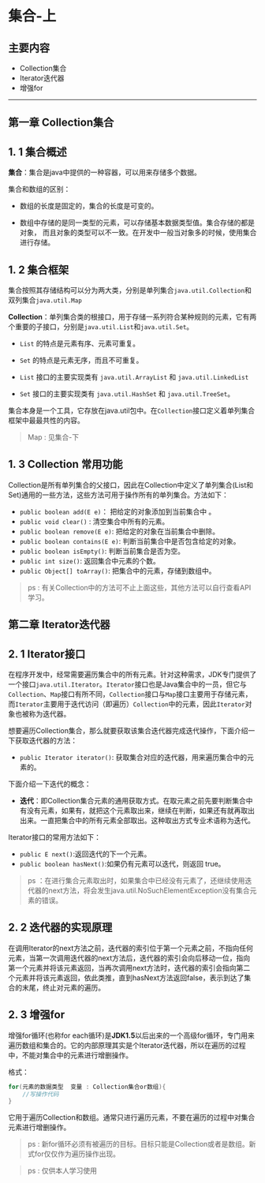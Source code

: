 # 集合-上
## 主要内容

- Collection集合
- Iterator迭代器
- 增强for
---
## **第一章 Collection集合**
## 1. 1 集合概述

**集合**：集合是java中提供的一种容器，可以用来存储多个数据。

集合和数组的区别：

* 数组的长度是固定的，集合的长度是可变的。

* 数组中存储的是同一类型的元素，可以存储基本数据类型值。集合存储的都是对象， 而且对象的类型可以不一致。在开发中一般当对象多的时候，使用集合进行存储。

## 1. 2 集合框架

集合按照其存储结构可以分为两大类，分别是单列集合`java.util.Collection`和双列集合`java.util.Map`

**Collection**：单列集合类的根接口，用于存储一系列符合某种规则的元素，它有两个重要的子接口，分别是`java.util.List`和`java.util.Set`。

* `List` 的特点是元素有序、元素可重复。

* `Set` 的特点是元素无序，而且不可重复。

* `List` 接口的主要实现类有 `java.util.ArrayList` 和 `java.util.LinkedList`

* `Set` 接口的主要实现类有 `java.util.HashSet` 和 `java.util.TreeSet`。

集合本身是一个工具，它存放在java.util包中。在`Collection`接口定义着单列集合框架中最最共性的内容。
> Map : 见集合-下

## 1. 3 Collection 常用功能

Collection是所有单列集合的父接口，因此在Collection中定义了单列集合(List和Set)通用的一些方法，这些方法可用于操作所有的单列集合。方法如下：

* `public boolean add(E e)`：       把给定的对象添加到当前集合中 。
* `public void clear()` :           清空集合中所有的元素。
* `public boolean remove(E e)`:     把给定的对象在当前集合中删除。
* `public boolean contains(E e)`:   判断当前集合中是否包含给定的对象。
* `public boolean isEmpty()`:       判断当前集合是否为空。
* `public int size()`:              返回集合中元素的个数。
* `public Object[] toArray()`:      把集合中的元素，存储到数组中。

> ps : 有关Collection中的方法可不止上面这些，其他方法可以自行查看API学习。

## **第二章 Iterator迭代器**

## 2. 1 Iterator接口

在程序开发中，经常需要遍历集合中的所有元素。针对这种需求，JDK专门提供了一个接口`java.util.Iterator`。`Iterator`接口也是Java集合中的一员，但它与`Collection`、`Map`接口有所不同，`Collection`接口与`Map`接口主要用于存储元素，而`Iterator`主要用于迭代访问（即遍历）`Collection`中的元素，因此`Iterator`对象也被称为迭代器。

想要遍历Collection集合，那么就要获取该集合迭代器完成迭代操作，下面介绍一下获取迭代器的方法：

* `public Iterator iterator()`: 获取集合对应的迭代器，用来遍历集合中的元素的。

下面介绍一下迭代的概念：

* **迭代**：即Collection集合元素的通用获取方式。在取元素之前先要判断集合中有没有元素，如果有，就把这个元素取出来，继续在判断，如果还有就再取出出来。一直把集合中的所有元素全部取出。这种取出方式专业术语称为迭代。

Iterator接口的常用方法如下：

* `public E next()`:返回迭代的下一个元素。
* `public boolean hasNext()`:如果仍有元素可以迭代，则返回 true。

>ps ：在进行集合元素取出时，如果集合中已经没有元素了，还继续使用迭代器的next方法，将会发生java.util.NoSuchElementException没有集合元素的错误。

## 2. 2 迭代器的实现原理

在调用Iterator的next方法之前，迭代器的索引位于第一个元素之前，不指向任何元素，当第一次调用迭代器的next方法后，迭代器的索引会向后移动一位，指向第一个元素并将该元素返回，当再次调用next方法时，迭代器的索引会指向第二个元素并将该元素返回，依此类推，直到hasNext方法返回false，表示到达了集合的末尾，终止对元素的遍历。

## 2. 3 增强for

增强for循环(也称for each循环)是**JDK1.5**以后出来的一个高级for循环，专门用来遍历数组和集合的。它的内部原理其实是个Iterator迭代器，所以在遍历的过程中，不能对集合中的元素进行增删操作。

格式：

~~~java
for(元素的数据类型  变量 : Collection集合or数组){ 
  	//写操作代码
}
~~~

它用于遍历Collection和数组。通常只进行遍历元素，不要在遍历的过程中对集合元素进行增删操作。

> ps : 新for循环必须有被遍历的目标。目标只能是Collection或者是数组。新式for仅仅作为遍历操作出现。

> ps : 仅供本人学习使用